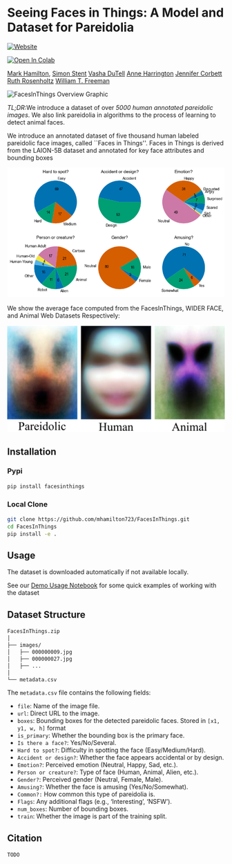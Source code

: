 # Seeing Faces in Things: A Model and Dataset for Pareidolia

[![Website](https://img.shields.io/badge/FacesInThings-%F0%9F%8C%90Website-purple?style=flat)](https://aka.ms/facesinthings)

[//]: # ([![arXiv]&#40;https://img.shields.io/badge/arXiv-2403.10516-b31b1b.svg&#41;]&#40;https://arxiv.org/abs/2403.10516&#41; )
[![Open In Colab](https://colab.research.google.com/assets/colab-badge.svg)](https://colab.research.google.com/github/mhamilton723/FacesInThings/blob/main/Demo%20Usage.ipynb)

[//]: # ([![Huggingface]&#40;https://img.shields.io/badge/%F0%9F%A4%97%20Hugging%20Face-FeatUp-orange&#41;]&#40;https://huggingface.co/spaces/mhamilton723/FeatUp&#41; )
[//]: # ([![Huggingface]&#40;https://img.shields.io/badge/%F0%9F%A4%97%20Hugging%20Face-Paper%20Page-orange&#41;]&#40;https://huggingface.co/papers/2403.10516&#41;)
[//]: # ([![PWC]&#40;https://img.shields.io/endpoint.svg?url=https://paperswithcode.com/badge/featup-a-model-agnostic-framework-for/feature-upsampling-on-imagenet&#41;]&#40;https://paperswithcode.com/sota/feature-upsampling-on-imagenet?p=featup-a-model-agnostic-framework-for&#41;)


[Mark Hamilton](https://mhamilton.net/),
[Simon Stent](https://scholar.google.com/citations?user=f3aij5UAAAAJ&hl=en)
[Vasha DuTell](https://vashadutell.com/)
[Anne Harrington](https://persci.mit.edu/people/anne)
[Jennifer Corbett](https://persci.mit.edu/people/jennifercorbett/)
[Ruth Rosenholtz](https://persci.mit.edu/people/rosenholtz)
[William T. Freeman](https://billf.mit.edu/about/bio)

![FacesInThings Overview Graphic](https://mhamilton.net/images/6408d4de732708fb1275cd71_black_bg_dataset-p-1600.jpg)

*TL;DR*:We introduce a dataset of over *5000 human annotated pareidolic images*. We also link pareidolia in algorithms to the process of learning to detect animal faces.


We introduce an annotated dataset of five thousand human labeled pareidolic face images, called ``Faces in Things''. Faces in Things is derived from the LAION-5B dataset and annotated for key face attributes and bounding boxes

![Dataset Stats](./static/stats.png)

We show the average face computed from the FacesInThings, WIDER FACE, and Animal Web Datasets Respectively:

![Average Faces](./static/all_image_panel_half.jpg)

## Installation

### Pypi

```bash
pip install facesinthings
```

### Local Clone

```bash
git clone https://github.com/mhamilton723/FacesInThings.git
cd FacesInThings
pip install -e .
```


## Usage
The dataset is downloaded automatically if not available locally.

See our [Demo Usage Notebook](Demo%20Usage.ipynb) for some quick examples of working with the dataset

## Dataset Structure

```
FacesInThings.zip
│
├── images/
│   ├── 000000009.jpg
│   ├── 000000027.jpg
│   ├── ...
│
└── metadata.csv
```

The `metadata.csv` file contains the following fields:

- `file`: Name of the image file.
- `url`: Direct URL to the image.
- `boxes`: Bounding boxes for the detected pareidolic faces. Stored in `[x1, y1, w, h]` format
- `is_primary`: Whether the bounding box is the primary face.
- `Is there a face?`: Yes/No/Several.
- `Hard to spot?`: Difficulty in spotting the face (Easy/Medium/Hard).
- `Accident or design?`: Whether the face appears accidental or by design.
- `Emotion?`: Perceived emotion (Neutral, Happy, Sad, etc.).
- `Person or creature?`: Type of face (Human, Animal, Alien, etc.).
- `Gender?`: Perceived gender (Neutral, Female, Male).
- `Amusing?`: Whether the face is amusing (Yes/No/Somewhat).
- `Common?:` How common this type of pareidolia is.
- `Flags`: Any additional flags (e.g., ‘Interesting’, ‘NSFW’).
- `num_boxes`: Number of bounding boxes.
- `train`: Whether the image is part of the training split.


## Citation
```
TODO
```

